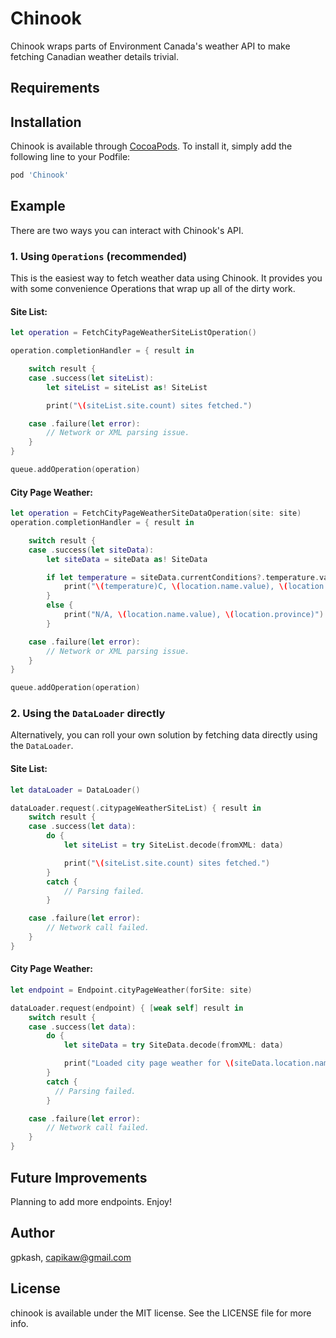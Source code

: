 # Chinook

Chinook wraps parts of Environment Canada's weather API to make fetching Canadian weather details trivial.

## Requirements

## Installation

Chinook is available through [CocoaPods](https://cocoapods.org). To install
it, simply add the following line to your Podfile:

```ruby
pod 'Chinook'
```

## Example

There are two ways you can interact with Chinook's API.

### 1. Using `Operations` (recommended)

This is the easiest way to fetch weather data using Chinook. It provides you with some convenience Operations that wrap up all of the dirty work.

#### Site List:
```swift
let operation = FetchCityPageWeatherSiteListOperation()

operation.completionHandler = { result in

    switch result {
    case .success(let siteList):
        let siteList = siteList as! SiteList

        print("\(siteList.site.count) sites fetched.")

    case .failure(let error):
        // Network or XML parsing issue.
    }
}

queue.addOperation(operation)
```

#### City Page Weather:
```swift
let operation = FetchCityPageWeatherSiteDataOperation(site: site)
operation.completionHandler = { result in

    switch result {
    case .success(let siteData):
        let siteData = siteData as! SiteData

        if let temperature = siteData.currentConditions?.temperature.value {
            print("\(temperature)C, \(location.name.value), \(location.province)")
        }
        else {
            print("N/A, \(location.name.value), \(location.province)")
        }

    case .failure(let error):
        // Network or XML parsing issue.
    }
}

queue.addOperation(operation)

```

### 2. Using the `DataLoader` directly

Alternatively, you can roll your own solution by fetching data directly using the `DataLoader`.

#### Site List:
```swift
let dataLoader = DataLoader()

dataLoader.request(.citypageWeatherSiteList) { result in
    switch result {
    case .success(let data):
        do {
            let siteList = try SiteList.decode(fromXML: data)

            print("\(siteList.site.count) sites fetched.")
        }
        catch {
            // Parsing failed.
        }

    case .failure(let error):
        // Network call failed.
    }
}
```

#### City Page Weather:

```swift
let endpoint = Endpoint.cityPageWeather(forSite: site)

dataLoader.request(endpoint) { [weak self] result in
    switch result {
    case .success(let data):
        do {
            let siteData = try SiteData.decode(fromXML: data)

            print("Loaded city page weather for \(siteData.location.name)")
        }
        catch {
          // Parsing failed.
        }

    case .failure(let error):
        // Network call failed.
    }
}
```

## Future Improvements

Planning to add more endpoints. Enjoy!

## Author

gpkash, capikaw@gmail.com

## License

chinook is available under the MIT license. See the LICENSE file for more info.
